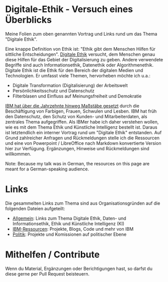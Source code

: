# Digitale-Ethik - Versuch eines Überblicks
Meine Folien zum oben genannten Vortrag und Links rund um das Thema "Digitale Ethik".

Eine knappe Definition von Ethik ist: "Ethik gibt dem Menschen Hilfen für sittliche Entscheidungen". [Digitale Ethik](https://de.wikipedia.org/wiki/Digitale_Ethik) versucht, dem Menschen genau diese Hilfen für das Gebiet der Digitalisierung zu geben. Andere verwendete Begriffe sind auch Informationsethik, Datenethik oder Algorithmenethik. Digitale Ethik ist die Ethik für den Bereich der digitalen Medien und Technologien. Er umfasst viele Themen, hervorheben möchte ich u.a.:

 * Digitale Transformation (Digitalisierung) der Arbeitswelt
 * Persönlichkeitsschutz und Datenschutz
 * Filterblasen und Einfluss auf Meinungsfreiheit und Demokratie

[IBM hat über die Jahrzehnte hinweg Maßstäbe gesetzt](https://www.ibm.com/ibm/history/ibm100/us/en/icons/equalworkforce/transform/) durch die Beschäftigung von Farbigen, Frauen, Schwulen und Lesben. IBM hat früh den Datenschutz, den Schutz von Kunden- und Mitarbeiterdaten, als zentrales Thema aufgegriffen. Als IBMer habe ich daher verstehen wollen, wie es mit dem Thema Ethik und Künstliche Intelligenz bestellt ist. Daraus ist letztendlich ein interner Vortrag rund um "Digitale Ethik" entstanden. Auf Grund zahlreicher Anfragen und Rückmeldungen stelle ich die Ressourcen und eine von Powerpoint / LibreOffice nach Markdown konvertierte Version hier zur Verfügung. Ergänzungen, Hinweise und Rückmeldungen sind willkommen.

Note: Because my talk was in German, the resources on this page are meant for a German-speaking audience.

# Links
Die gesammelten Links zum Thema sind aus Organisationsgründen auf die folgenden Dateien aufgeteilt:

 * [Allgemein](Links.md): Links zum Thema Digitale Ethik, Daten- und Informationsethik, Ethik und Künstliche Intelligenz (KI)
 * [IBM-Ressourcen](IBM.md): Projekte, Blogs, Code und mehr von IBM
 * [Politik](Politik.md): Projekte und Komissionen auf politischer Ebene

# Mithelfen / Contribute

Wenn du Material, Ergänzungen oder Berichtigungen hast, so darfst du diese gerne per Pull Request beisteuern.
